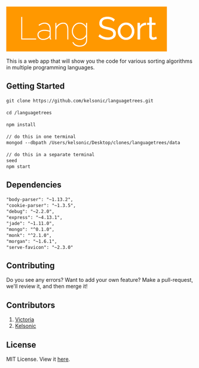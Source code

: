 <a href="http://www.langsorts.com">![Lang Sorts Logo](https://github.com/kelsonic/langsort/blob/master/public/images/logo-readme.png)</a>

This is a web app that will show you the code for various sorting algorithms in multiple programming languages.

## Getting Started

```
git clone https://github.com/kelsonic/languagetrees.git

cd /languagetrees

npm install

// do this in one terminal
mongod --dbpath /Users/kelsonic/Desktop/clones/languagetrees/data

// do this in a separate terminal
seed
npm start
```

## Dependencies

```
"body-parser": "~1.13.2",
"cookie-parser": "~1.3.5",
"debug": "~2.2.0",
"express": "~4.13.1",
"jade": "~1.11.0",
"mongo": "^0.1.0",
"monk": "^2.1.0",
"morgan": "~1.6.1",
"serve-favicon": "~2.3.0"
```

## Contributing

Do you see any errors? Want to add your own feature? Make a pull-request, we'll review it, and then merge it!

## Contributors

1. [Victoria](https://github.com/vic8722)
2. [Kelsonic](https://github.com/kelsonic)

## License
MIT License. View it [here](https://github.com/kelsonic/languagetrees/blob/master/README.md).